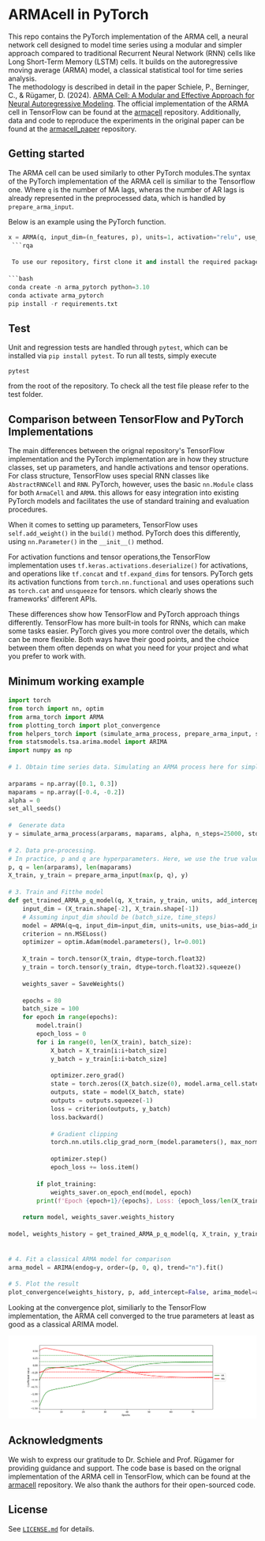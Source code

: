 # ARMAcell in PyTorch 

This repo contains the PyTorch implementation of the ARMA cell, a neural network cell designed to model time series using a modular and simpler approach compared to traditional Recurrent Neural Network (RNN) cells like Long Short-Term Memory (LSTM) cells. It builds on the autoregressive moving average (ARMA) model, a classical statistical tool for time series analysis.     
The methodology is described in detail in the paper Schiele, P., Berninger, C., & Rügamer, D. (2024). [ARMA Cell: A Modular and Effective Approach for Neural Autoregressive Modeling](https://arxiv.org/abs/2208.14919). The official implementation of the ARMA cell in TensorFlow can be found at the [armacell](https://github.com/phschiele/armacell_paper) repository. Additionally, data and code to reproduce the experiments in the original paper can be found at the [armacell_paper](https://github.com/phschiele/armacell_paper) repository.



## Getting started

The ARMA cell can be used similarly to other PyTorch modules.The syntax of the PyTorch implementation of the ARMA cell is similiar to the Tensorflow  one. Where `q` is the number of MA lags, wheras the number of AR lags is already represented in the preprocessed data, which is handled by `prepare_arma_input`.

Below is an example using the PyTorch function.

```python
x = ARMA(q, input_dim=(n_features, p), units=1, activation="relu", use_bias=True)(x)
 ```rqa

 To use our repository, first clone it and install the required packages. 
 
```bash
conda create -n arma_pytorch python=3.10
conda activate arma_pytorch
pip install -r requirements.txt
```

## Test
Unit and regression tests are handled through `pytest`, which can be installed via `pip install pytest`.
To run all tests, simply execute
```shell
pytest
```
from the root of the repository. To check all the test file please refer to the test folder.


## Comparison between TensorFlow and PyTorch Implementations

The main differences between the orignal repository's TensorFlow implementation and the PyTorch implementation are in how they structure classes, set up parameters, and handle activations and tensor operations. For class structure, TensorFlow uses special RNN classes like `AbstractRNNCell` and `RNN`. PyTorch, however, uses the basic `nn.Module` class for both `ArmaCell` and `ARMA`.  this allows for easy integration into existing PyTorch models and facilitates the use of standard training and evaluation procedures. 

When it comes to setting up parameters, TensorFlow uses `self.add_weight()` in the `build()` method. PyTorch does this differently, using `nn.Parameter()` in the `__init__()` method.

For activation functions and tensor operations,the TensorFlow implementation uses `tf.keras.activations.deserialize()` for activations, and operations like `tf.concat` and `tf.expand_dims` for tensors. PyTorch gets its activation functions from `torch.nn.functional` and uses operations such as `torch.cat` and `unsqueeze` for tensors. which clearly shows the frameworks' different APIs.

These differences show how TensorFlow and PyTorch approach things differently. TensorFlow has more built-in tools for RNNs, which can make some tasks easier. PyTorch gives you more control over the details, which can be more flexible. Both ways have their good points, and the choice between them often depends on what you need for your project and what you prefer to work with.


## Minimum working example
```python
import torch
from torch import nn, optim
from arma_torch import ARMA
from plotting_torch import plot_convergence
from helpers_torch import (simulate_arma_process, prepare_arma_input, set_all_seeds, SaveWeights)
from statsmodels.tsa.arima.model import ARIMA
import numpy as np

# 1. Obtain time series data. Simulating an ARMA process here for simplicity

arparams = np.array([0.1, 0.3])
maparams = np.array([-0.4, -0.2])
alpha = 0
set_all_seeds()

#  Generate data
y = simulate_arma_process(arparams, maparams, alpha, n_steps=25000, std=2)

# 2. Data pre-processing.
# In practice, p and q are hyperparameters. Here, we use the true values.
p, q = len(arparams), len(maparams)
X_train, y_train = prepare_arma_input(max(p, q), y)

# 3. Train and Fitthe model
def get_trained_ARMA_p_q_model(q, X_train, y_train, units, add_intercept=False, plot_training=False, **kwargs):
    input_dim = (X_train.shape[-2], X_train.shape[-1])
    # Assuming input_dim should be (batch_size, time_steps)
    model = ARMA(q=q, input_dim=input_dim, units=units, use_bias=add_intercept, **kwargs)
    criterion = nn.MSELoss()
    optimizer = optim.Adam(model.parameters(), lr=0.001)

    X_train = torch.tensor(X_train, dtype=torch.float32)
    y_train = torch.tensor(y_train, dtype=torch.float32).squeeze()

    weights_saver = SaveWeights()

    epochs = 80
    batch_size = 100
    for epoch in range(epochs):
        model.train()
        epoch_loss = 0
        for i in range(0, len(X_train), batch_size):
            X_batch = X_train[i:i+batch_size]
            y_batch = y_train[i:i+batch_size]

            optimizer.zero_grad()
            state = torch.zeros((X_batch.size(0), model.arma_cell.state_size[0], model.arma_cell.state_size[1]))
            outputs, state = model(X_batch, state)
            outputs = outputs.squeeze(-1)
            loss = criterion(outputs, y_batch)
            loss.backward()
            
            # Gradient clipping
            torch.nn.utils.clip_grad_norm_(model.parameters(), max_norm=1.0)
            
            optimizer.step()
            epoch_loss += loss.item()

        if plot_training:
            weights_saver.on_epoch_end(model, epoch)
        print(f'Epoch {epoch+1}/{epochs}, Loss: {epoch_loss/len(X_train)}')

    return model, weights_saver.weights_history

model, weights_history = get_trained_ARMA_p_q_model(q, X_train, y_train, units=1, add_intercept=False, plot_training=True)


# 4. Fit a classical ARMA model for comparison
arma_model = ARIMA(endog=y, order=(p, 0, q), trend="n").fit()

# 5. Plot the result
plot_convergence(weights_history, p, add_intercept=False, arima_model=arma_model, path="image.png")
```

Looking at the convergence plot, similiarly to the TensorFlow implementation, the ARMA cell converged to the true parameters at least as good as a classical ARIMA model.

![convergence plot](example/image.png)




## Acknowledgments
We wish to express our gratitude to Dr. Schiele and Prof. Rügamer for providing guidance and support. The code base is based on the orignal implementation of the ARMA cell in TensorFlow, which can be found at the [armacell](https://github.com/phschiele/armacell_paper) repository. We also thank the authors for their open-sourced code.


## License
See [`LICENSE.md`](LICENSE.md) for details.


